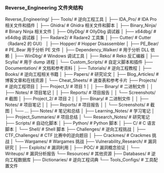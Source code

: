 ### **Reverse_Engineering 文件夹结构**



Reverse_Engineering/
├── Tools/                  # 逆向工程工具
│   ├── IDA_Pro/            # IDA Pro 相关文件和插件
│   ├── Ghidra/             # Ghidra 相关文件和脚本
│   ├── Binary_Ninja/       # Binary Ninja 相关文件
│   ├── OllyDbg/            # OllyDbg 调试器
│   ├── x64dbg/             # x64dbg 调试器
│   ├── Radare2/            # Radare2 工具集
│   ├── Cutter/             # Cutter（Radare2 的 GUI）
│   ├── Hopper/             # Hopper Disassembler
│   ├── PE_Bear/            # PE_Bear 用于分析 PE 文件
│   ├── Dependency_Walker/  # 用于分析 DLL 依赖
│   ├── WinDbg/             # Windows 调试工具
│   ├── Reko/               # Reko 反汇编器
│   ├── Scylla/             # 用于 dump 进程
│   └── Custom_Scripts/     # 自定义脚本和插件
├── Documentation/          # 文档和参考资料
│   ├── Tutorials/          # 逆向工程教程
│   ├── Books/              # 逆向工程相关书籍
│   ├── Papers/             # 研究论文
│   ├── Blog_Articles/      # 博客文章和在线资源
│   └── Cheat_Sheets/       # 速查表和参考卡片
├── Projects/               # 逆向工程项目
│   ├── Project_1/          # 项目 1
│   │   ├── Binary/         # 二进制文件
│   │   ├── Notes/          # 项目笔记
│   │   ├── Reports/        # 项目报告
│   │   └── Screenshots/    # 截图
│   ├── Project_2/          # 项目 2
│   │   ├── Binary/         # 二进制文件
│   │   ├── Notes/          # 项目笔记
│   │   ├── Reports/        # 项目报告
│   │   └── Screenshots/    # 截图
│   └── ...
├── Notes/                  # 笔记和总结
│   ├── Learning_Notes/     # 学习笔记
│   ├── Project_Summaries/  # 项目总结
│   └── Research_Notes/     # 研究笔记
├── Scripts/                # 自动化脚本
│   ├── Python/             # Python 脚本
│   ├── C/                  # C 语言脚本
│   └── Shell/              # Shell 脚本
├── Challenges/             # 逆向工程挑战
│   ├── CTF_Challenges/     # CTF 比赛中的逆向题目
│   ├── Crackmes/           # Crackmes 挑战
│   └── Wargames/           # Wargames 挑战
├── Vulnerability_Research/ # 漏洞研究
│   ├── Exploits/           # 漏洞利用
│   ├── POC/                # 漏洞概念验证
│   └── Writeups/           # 漏洞分析报告
└── Resources/              # 其他资源
    ├── Databases/          # 逆向工程数据库
    ├── Dictionaries/       # 逆向工程词典
    └── Tools_Configs/      # 工具配置文件